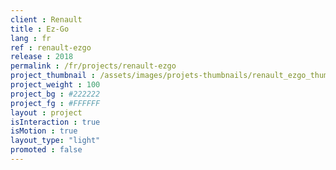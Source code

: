 ```yaml
---
client : Renault
title : Ez-Go
lang : fr
ref : renault-ezgo
release : 2018
permalink : /fr/projects/renault-ezgo
project_thumbnail : /assets/images/projets-thumbnails/renault_ezgo_thumb.png
project_weight : 100
project_bg : #222222
project_fg : #FFFFFF
layout : project
isInteraction : true
isMotion : true
layout_type: "light"
promoted : false
---
```


